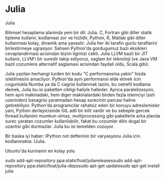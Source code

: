 # Julia




Julia








Bilimsel hesaplama alaninda yeni bir dil: Julia. C, Fortran gibi diller statik tipleme kullanir, kodlamasi zor ve hizlidir, Python, R, Matlab gibi diller kullanmasi kolay, dinamik ama yavastir. Julia her iki tarafin guclu taraflarini birlestirmeye ugrasiyor. Sahsen Python'da gordugumuz bazi eksikleri cevaplandirmasi acisindan bizim ilgimizi cekti. Julia LLVM bazli bir JIT kullanir, LLVM'i bir suredir takip ediyoruz, saglam bir teknoloji (ve Java VM bazli cozumlere alternatif saglamasi acisindan faydali oldu, Scala gibi). 

Julia yazilan herhangi turden bir kodu "C performansina yakin" hizda isletilmesini amacliyor. Python'da ayni performansi elde etmek icin cogunlukla Numba ya da C cagrisi kullanmak lazim, bu cetrefil kodlama demek, Julia bu isi paketten ciktigi haliyle halleder. Ayrica paralelizasyon, hem ayni makinadaki, hem diger makinalardaki birden fazla islemciyi (ssh uzerinden) basagrisi yaratmadan hesap surecinin parcasi haline getirebiliyor. Python'da programcilar rahatsiz eden bir konuyu adreslemisler yani, Python derleyicisinde GIL adli bir kilit vardir ve bu sebeple gercek thread kullanimi mumkun olmaz, multiprocessing gibi paketlerle arka planda surec yaratan cozumler kullanilabilir, fakat bu cozumler dilin dogal bir uzantisi gibi durmazlar. Julia bu isi temelden cozuyor.

Bir baska iyi haber: IPython not defterinin bir varyasyonu Julia icin  kodlanmakta: IJulia. 

Ubuntu'da kurmanin en kolay yolu

sudo add-apt-repository ppa:staticfloat/juliareleasessudo add-apt-repository ppa:staticfloat/julia-depssudo apt-get updatesudo apt-get install julia





